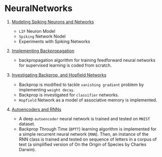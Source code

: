 # NeuralNetworks
1. [Modeling Spiking Neurons and Networks](./A1)
   - `LIF` Neuron Model
   - `Spiking` Network Nodel
   - Experiments with Spiking Networks

2. [Implementing Backpropagation](./A2)
   - backpropagation algorithm for training feedforward neural networks for supervised learning is coded from scratch.

3. [Investigating Backprop, and Hopﬁeld Networks](./A3)
   - Backprop is modified to tackle `vanishing gradient` problem by implementing `weight decay`.
   - Backprop is investigated for `classifier` networks.
   - `Hopfield` Network as a model of associative memory is implemented.

4. [Autoencoders and RNNs](./A4)
   - A deep `autoencoder` neural network is trained and tested on `MNIST` dataset.
   - Backprop Through Time (`BPTT`) learning algorithm is implemented for a simple recurrent neural network (`RNN`).
     Then, an instance of the RNN class is trained and tested on sequence of letters in a corpus of text (a simplified version of On the Origin of Species by Charles Darwin). 
   
   


